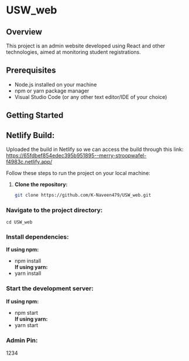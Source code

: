 # USW_web

## Overview
This project is an admin website developed using React and other technologies, aimed at monitoring student registrations.

## Prerequisites
- Node.js installed on your machine
- npm or yarn package manager
- Visual Studio Code (or any other text editor/IDE of your choice)

## Getting Started

## Netlify Build:
Uploaded the build in Netlify so we can access the build through this link:  
https://65fdbef854edec395b951895--merry-stroopwafel-f4983c.netlify.app/

Follow these steps to run the project on your local machine:

1. **Clone the repository:**
   ```bash
   git clone https://github.com/K-Naveen479/USW_web.git

### Navigate to the project directory:
    cd USW_web

### Install dependencies:
**If using npm:**  
- npm install  
**If using yarn:**  
- yarn install  

### Start the development server:
**If using npm:**  
- npm start  
**If using yarn:**  
- yarn start  

### Admin Pin:
1234

